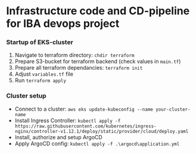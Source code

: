 # Infrastructure code and CD-pipeline for IBA devops project

### Startup of EKS-cluster

1. Navigate to terraform directory: `chdir terraform`
1. Prepare S3-bucket for terraform backend (check values in `main.tf`)
2. Prepare all terraform dependancies: `terraform init`
3. Adjust `variables.tf` file
4. Run `terraform apply`

### Cluster setup

- Connect to a cluster: `aws eks update-kubeconfig --name your-cluster-name`
- Install Ingress Controller: `kubectl apply -f https://raw.githubusercontent.com/kubernetes/ingress-nginx/controller-v1.12.1/deploy/static/provider/cloud/deploy.yaml`
- Install, authorize and setup ArgoCD
- Apply ArgoCD config: `kubectl apply -f .\argocd\application.yml`